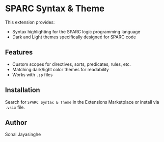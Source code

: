 # SPARC Syntax & Theme

This extension provides:
- Syntax highlighting for the SPARC logic programming language
- Dark and Light themes specifically designed for SPARC code

## Features

- Custom scopes for directives, sorts, predicates, rules, etc.
- Matching dark/light color themes for readability
- Works with `.sp` files

## Installation

Search for `SPARC Syntax & Theme` in the Extensions Marketplace or install via `.vsix` file.

## Author

Sonal Jayasinghe
